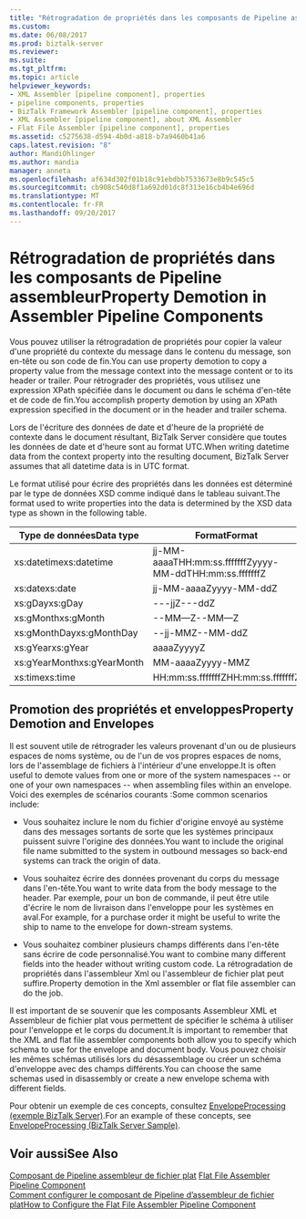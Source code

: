 ```yaml
---
title: "Rétrogradation de propriétés dans les composants de Pipeline assembleur | Documents Microsoft"
ms.custom: 
ms.date: 06/08/2017
ms.prod: biztalk-server
ms.reviewer: 
ms.suite: 
ms.tgt_pltfrm: 
ms.topic: article
helpviewer_keywords:
- XML Assembler [pipeline component], properties
- pipeline components, properties
- BizTalk Framework Assembler [pipeline component], properties
- XML Assembler [pipeline component], about XML Assembler
- Flat File Assembler [pipeline component], properties
ms.assetid: c5275638-d594-4b0d-a818-b7a9460b41a6
caps.latest.revision: "8"
author: MandiOhlinger
ms.author: mandia
manager: anneta
ms.openlocfilehash: af634d302f01b18c91ebdbb7533673e8b9c545c5
ms.sourcegitcommit: cb908c540d8f1a692d01dc8f313e16cb4b4e696d
ms.translationtype: MT
ms.contentlocale: fr-FR
ms.lasthandoff: 09/20/2017
---
```

# <a name="property-demotion-in-assembler-pipeline-components"></a><span data-ttu-id="a7d75-102">Rétrogradation de propriétés dans les composants de Pipeline assembleur</span><span class="sxs-lookup"><span data-stu-id="a7d75-102">Property Demotion in Assembler Pipeline Components</span></span>
<span data-ttu-id="a7d75-103">Vous pouvez utiliser la rétrogradation de propriétés pour copier la valeur d'une propriété du contexte du message dans le contenu du message, son en-tête ou son code de fin.</span><span class="sxs-lookup"><span data-stu-id="a7d75-103">You can use property demotion to copy a property value from the message context into the message content or to its header or trailer.</span></span> <span data-ttu-id="a7d75-104">Pour rétrograder des propriétés, vous utilisez une expression XPath spécifiée dans le document ou dans le schéma d'en-tête et de code de fin.</span><span class="sxs-lookup"><span data-stu-id="a7d75-104">You accomplish property demotion by using an XPath expression specified in the document or in the header and trailer schema.</span></span>  
  
 <span data-ttu-id="a7d75-105">Lors de l'écriture des données de date et d'heure de la propriété de contexte dans le document résultant, BizTalk Server considère que toutes les données de date et d'heure sont au format UTC.</span><span class="sxs-lookup"><span data-stu-id="a7d75-105">When writing datetime data from the context property into the resulting document, BizTalk Server assumes that all datetime data is in UTC format.</span></span>  
  
 <span data-ttu-id="a7d75-106">Le format utilisé pour écrire des propriétés dans les données est déterminé par le type de données XSD comme indiqué dans le tableau suivant.</span><span class="sxs-lookup"><span data-stu-id="a7d75-106">The format used to write properties into the data is determined by the XSD data type as shown in the following table.</span></span>  
  
|<span data-ttu-id="a7d75-107">Type de données</span><span class="sxs-lookup"><span data-stu-id="a7d75-107">Data type</span></span>|<span data-ttu-id="a7d75-108">Format</span><span class="sxs-lookup"><span data-stu-id="a7d75-108">Format</span></span>|  
|---------------|------------|  
|<span data-ttu-id="a7d75-109">xs:datetime</span><span class="sxs-lookup"><span data-stu-id="a7d75-109">xs:datetime</span></span>|<span data-ttu-id="a7d75-110">jj-MM-aaaaTHH:mm:ss.fffffffZ</span><span class="sxs-lookup"><span data-stu-id="a7d75-110">yyyy-MM-ddTHH:mm:ss.fffffffZ</span></span>|  
|<span data-ttu-id="a7d75-111">xs:date</span><span class="sxs-lookup"><span data-stu-id="a7d75-111">xs:date</span></span>|<span data-ttu-id="a7d75-112">jj-MM-aaaaZ</span><span class="sxs-lookup"><span data-stu-id="a7d75-112">yyyy-MM-ddZ</span></span>|  
|<span data-ttu-id="a7d75-113">xs:gDay</span><span class="sxs-lookup"><span data-stu-id="a7d75-113">xs:gDay</span></span>|<span data-ttu-id="a7d75-114">---jjZ</span><span class="sxs-lookup"><span data-stu-id="a7d75-114">---ddZ</span></span>|  
|<span data-ttu-id="a7d75-115">xs:gMonth</span><span class="sxs-lookup"><span data-stu-id="a7d75-115">xs:gMonth</span></span>|<span data-ttu-id="a7d75-116">--MM—Z</span><span class="sxs-lookup"><span data-stu-id="a7d75-116">--MM—Z</span></span>|  
|<span data-ttu-id="a7d75-117">xs:gMonthDay</span><span class="sxs-lookup"><span data-stu-id="a7d75-117">xs:gMonthDay</span></span>|<span data-ttu-id="a7d75-118">--jj-MMZ</span><span class="sxs-lookup"><span data-stu-id="a7d75-118">--MM-ddZ</span></span>|  
|<span data-ttu-id="a7d75-119">xs:gYear</span><span class="sxs-lookup"><span data-stu-id="a7d75-119">xs:gYear</span></span>|<span data-ttu-id="a7d75-120">aaaaZ</span><span class="sxs-lookup"><span data-stu-id="a7d75-120">yyyyZ</span></span>|  
|<span data-ttu-id="a7d75-121">xs:gYearMonth</span><span class="sxs-lookup"><span data-stu-id="a7d75-121">xs:gYearMonth</span></span>|<span data-ttu-id="a7d75-122">MM-aaaaZ</span><span class="sxs-lookup"><span data-stu-id="a7d75-122">yyyy-MMZ</span></span>|  
|<span data-ttu-id="a7d75-123">xs:time</span><span class="sxs-lookup"><span data-stu-id="a7d75-123">xs:time</span></span>|<span data-ttu-id="a7d75-124">HH:mm:ss.fffffffZ</span><span class="sxs-lookup"><span data-stu-id="a7d75-124">HH:mm:ss.fffffffZ</span></span>|  
  
## <a name="property-demotion-and-envelopes"></a><span data-ttu-id="a7d75-125">Promotion des propriétés et enveloppes</span><span class="sxs-lookup"><span data-stu-id="a7d75-125">Property Demotion and Envelopes</span></span>  
 <span data-ttu-id="a7d75-126">Il est souvent utile de rétrograder les valeurs provenant d'un ou de plusieurs espaces de noms système, ou de l'un de vos propres espaces de noms, lors de l'assemblage de fichiers à l'intérieur d'une enveloppe.</span><span class="sxs-lookup"><span data-stu-id="a7d75-126">It is often useful to demote values from one or more of the system namespaces -- or one of your own namespaces -- when assembling files within an envelope.</span></span> <span data-ttu-id="a7d75-127">Voici des exemples de scénarios courants :</span><span class="sxs-lookup"><span data-stu-id="a7d75-127">Some common scenarios include:</span></span>  
  
-   <span data-ttu-id="a7d75-128">Vous souhaitez inclure le nom du fichier d'origine envoyé au système dans des messages sortants de sorte que les systèmes principaux puissent suivre l'origine des données.</span><span class="sxs-lookup"><span data-stu-id="a7d75-128">You want to include the original file name submitted to the system in outbound messages so back-end systems can track the origin of data.</span></span>  
  
-   <span data-ttu-id="a7d75-129">Vous souhaitez écrire des données provenant du corps du message dans l'en-tête.</span><span class="sxs-lookup"><span data-stu-id="a7d75-129">You want to write data from the body message to the header.</span></span> <span data-ttu-id="a7d75-130">Par exemple, pour un bon de commande, il peut être utile d'écrire le nom de livraison dans l'enveloppe pour les systèmes en aval.</span><span class="sxs-lookup"><span data-stu-id="a7d75-130">For example, for a purchase order it might be useful to write the ship to name to the envelope for down-stream systems.</span></span>  
  
-   <span data-ttu-id="a7d75-131">Vous souhaitez combiner plusieurs champs différents dans l'en-tête sans écrire de code personnalisé.</span><span class="sxs-lookup"><span data-stu-id="a7d75-131">You want to combine many different fields into the header without writing custom code.</span></span> <span data-ttu-id="a7d75-132">La rétrogradation de propriétés dans l'assembleur Xml ou l'assembleur de fichier plat peut suffire.</span><span class="sxs-lookup"><span data-stu-id="a7d75-132">Property demotion in the Xml assembler or flat file assembler can do the job.</span></span>  
  
 <span data-ttu-id="a7d75-133">Il est important de se souvenir que les composants Assembleur XML et Assembleur de fichier plat vous permettent de spécifier le schéma à utiliser pour l'enveloppe et le corps du document.</span><span class="sxs-lookup"><span data-stu-id="a7d75-133">It is important to remember that the XML and flat file assembler components both allow you to specify which schema to use for the envelope and document body.</span></span> <span data-ttu-id="a7d75-134">Vous pouvez choisir les mêmes schémas utilisés lors du désassemblage ou créer un schéma d'enveloppe avec des champs différents.</span><span class="sxs-lookup"><span data-stu-id="a7d75-134">You can choose the same schemas used in disassembly or create a new envelope schema with different fields.</span></span>  
  
 <span data-ttu-id="a7d75-135">Pour obtenir un exemple de ces concepts, consultez [EnvelopeProcessing (exemple BizTalk Server)](../core/envelopeprocessing-biztalk-server-sample.md).</span><span class="sxs-lookup"><span data-stu-id="a7d75-135">For an example of these concepts, see [EnvelopeProcessing (BizTalk Server Sample)](../core/envelopeprocessing-biztalk-server-sample.md).</span></span>  
  
## <a name="see-also"></a><span data-ttu-id="a7d75-136">Voir aussi</span><span class="sxs-lookup"><span data-stu-id="a7d75-136">See Also</span></span>  
 <span data-ttu-id="a7d75-137">[Composant de Pipeline assembleur de fichier plat](../core/flat-file-assembler-pipeline-component.md) </span><span class="sxs-lookup"><span data-stu-id="a7d75-137">[Flat File Assembler Pipeline Component](../core/flat-file-assembler-pipeline-component.md) </span></span>  
 [<span data-ttu-id="a7d75-138">Comment configurer le composant de Pipeline d’assembleur de fichier plat</span><span class="sxs-lookup"><span data-stu-id="a7d75-138">How to Configure the Flat File Assembler Pipeline Component</span></span>](../core/how-to-configure-the-flat-file-assembler-pipeline-component.md)